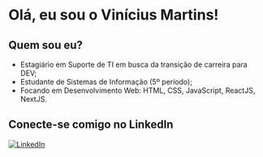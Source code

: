 # Olá, eu sou o Vinícius Martins!

## Quem sou eu?

* Estagiário em Suporte de TI em busca da transição de carreira para DEV;
* Estudante de Sistemas de Informação (5º período);
* Focando em Desenvolvimento Web: HTML, CSS, JavaScript, ReactJS, NextJS.

## Conecte-se comigo no LinkedIn

[![LinkedIn](https://img.shields.io/badge/LinkedIn-00a8ff?style=for-the-badge&logo=linkedin&logoColor=fff)](www.linkedin.com/in/viniciussmartins)